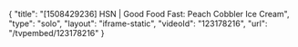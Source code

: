 {
    "title": "[1508429236] HSN | Good Food Fast: Peach Cobbler Ice Cream",
    "type": "solo",
    "layout": "iframe-static",
    "videoId": "123178216",
    "url": "\/tvpembed\/123178216"
}